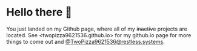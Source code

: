# Hello there 👋

You just landed on my Github page, where all of my ~~inactive~~ projects are located.
See <twopizza9621536.github.io> for my github.io page for more things to come out and
<a rel="me" href="https://social.restless.systems/@TwoPizza9621536">@TwoPizza9621536@restless.systems</a>.
